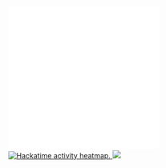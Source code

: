 <img src="/github-metrics.svg" alt="Metrics" width="60%">
<a href="https://heatmap.shymike.dev?id=263&standalone=true" title="Click to view detailed data for each day!">
    <picture>
        <source media="(prefers-color-scheme: dark)" srcset="https://heatmap.shymike.dev?id=263&theme=dark">
        <img alt="Hackatime activity heatmap." src="https://heatmap.shymike.dev?id=263&theme=light">
    </picture>
</a>
<a href="https://u8views.com/github/ImShyMike"><img src="https://u8views.com/api/v1/github/profiles/122023566/views/day-week-month-total-count.svg"></a>
